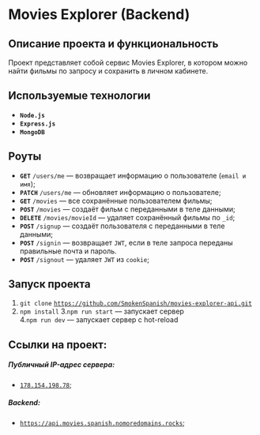 # Movies Explorer (Backend) 

## Описание проекта и функциональность

Проект представляет собой сервис Movies Explorer, в котором можно найти фильмы по запросу и сохранить в личном кабинете.

## Используемые технологии

* __`Node.js`__
* __`Express.js`__
* __`MongoDB`__

## Роуты

* __`GET`__ `/users/me` — возвращает информацию о пользователе (`email и имя`);
* __`PATCH`__ `/users/me` — обновляет информацию о пользователе;
* __`GET`__ `/movies` — все сохранённые пользователем фильмы;
* __`POST`__ `/movies` — создаёт фильм с переданными в теле данными;
* __`DELETE`__ `/movies/movieId` — удаляет сохранённый фильмы по `_id`;
* __`POST`__ `/signup` — создаёт пользователя с переданными в теле данными;
* __`POST`__ `/signin` — возвращает `JWT`, если в теле запроса переданы правильные почта и пароль.
* __`POST`__ `/signout` — удаляет `JWT` из `cookie`;

## Запуск проекта
1. `git clone` [`https://github.com/SmokenSpanish/movies-explorer-api.git`](https://github.com/SmokenSpanish/movies-explorer-api.git)
2. `npm install`
3.`npm run start` — запускает сервер   
4.`npm run dev` — запускает сервер с hot-reload

## Ссылки на проект:
##### Публичный IP-адрес сервера:
* [`178.154.198.78`](http://178.154.198.78);
##### Backend:
* [`https://api.movies.spanish.nomoredomains.rocks`](https://api.movies.spanish.nomoredomains.rocks);
